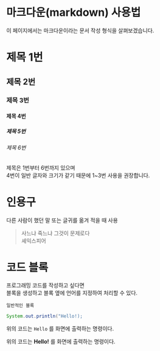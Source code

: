 # 마크다운(markdown) 사용법

이 페이지에서는 마크다운이라는 문서 작성 형식을 살펴보겠습니다.

# 제목 1번
## 제목 2번
### 제목 3번
#### 제목 4번
##### 제목 5번
###### 제목 6번

제목은 1번부터 6번까지 있으며  
4번이 일반 글자와 크기가 같기 때문에 1~3번 사용을 권장합니다.

# 인용구

다른 사람이 했던 말 또는 글귀를 옮겨 적을 때 사용

> 사느냐 죽느냐 그것이 문제로다  
> 셰익스피어

# 코드 블록

프로그래밍 코드를 작성하고 싶다면  
블록을 생성하고 블록 옆에 언어를 지정하여 처리할 수 있다.

```
일반적인 블록
```
```java
System.out.println("Hello!);
```

위의 코드는 `Hello`  를 화면에 출력하는 명령이다.

위의 코드는 **Hello!**  를 화면에 출력하는 명령이다.

